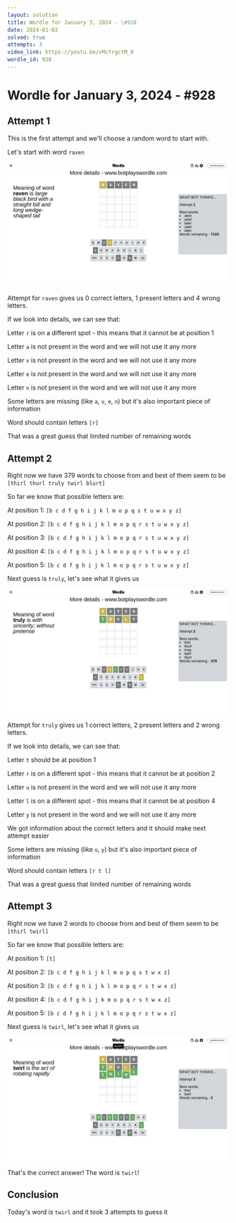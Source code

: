 ```yaml
---
layout: solution
title: Wordle for January 3, 2024 - \#928
date: 2024-01-03
solved: true
attempts: 3
video_link: https://youtu.be/vMcYrgctM_0
wordle_id: 928
---
```


# Wordle for January 3, 2024 - \#928

## Attempt 1

This is the first attempt and we'll choose a random word to start with.

Let's start with word `raven`

![Attempt 1](2024-01-03/attempt-1.png)

Attempt for `raven` gives us 0 correct letters, 1 present letters and 4 wrong letters.

If we look into details, we can see that:

Letter `r` is on a different spot - this means that it cannot be at position 1

Letter `a` is not present in the word and we will not use it any more

Letter `v` is not present in the word and we will not use it any more

Letter `e` is not present in the word and we will not use it any more

Letter `n` is not present in the word and we will not use it any more

Some letters are missing (like `a`, `v`, `e`, `n`) but it's also important piece of information

Word should contain letters `[r]`

That was a great guess that limited number of remaining words



## Attempt 2

Right now we have 379 words to choose from and best of them seem to be `[thirl thurl truly twirl blurt]`

So far we know that possible letters are:

At position 1: `[b c d f g h i j k l m o p q s t u w x y z]`

At position 2: `[b c d f g h i j k l m o p q r s t u w x y z]`

At position 3: `[b c d f g h i j k l m o p q r s t u w x y z]`

At position 4: `[b c d f g h i j k l m o p q r s t u w x y z]`

At position 5: `[b c d f g h i j k l m o p q r s t u w x y z]`

Next guess is `truly`, let's see what it gives us

![Attempt 2](2024-01-03/attempt-2.png)

Attempt for `truly` gives us 1 correct letters, 2 present letters and 2 wrong letters.

If we look into details, we can see that:

Letter `t` should be at position 1

Letter `r` is on a different spot - this means that it cannot be at position 2

Letter `u` is not present in the word and we will not use it any more

Letter `l` is on a different spot - this means that it cannot be at position 4

Letter `y` is not present in the word and we will not use it any more

We got information about the correct letters and it should make next attempt easier

Some letters are missing (like `u`, `y`) but it's also important piece of information

Word should contain letters `[r t l]`

That was a great guess that limited number of remaining words



## Attempt 3

Right now we have 2 words to choose from and best of them seem to be `[thirl twirl]`

So far we know that possible letters are:

At position 1: `[t]`

At position 2: `[b c d f g h i j k l m o p q s t w x z]`

At position 3: `[b c d f g h i j k l m o p q r s t w x z]`

At position 4: `[b c d f g h i j k m o p q r s t w x z]`

At position 5: `[b c d f g h i j k l m o p q r s t w x z]`

Next guess is `twirl`, let's see what it gives us

![Attempt 3](2024-01-03/attempt-3.png)

That's the correct answer! The word is `twirl`!

## Conclusion

Today's word is `twirl` and it took 3 attempts to guess it

